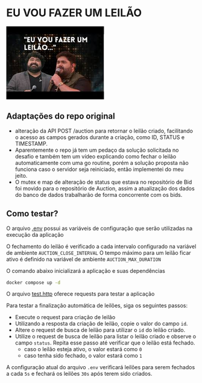 # EU VOU FAZER UM LEILÃO

![EU VOU FAZER UM LEILÃO](./image.png)

## Adaptações do repo original

- alteração da API POST /auction para retornar o leilão criado, facilitando o acesso as campos gerados durante a criação, como ID, STATUS e TIMESTAMP.
- Aparentemente o repo já tem um pedaço da solução solicitada no desafio e também tem um vídeo explicando como fechar o leilão automaticamente com uma go routine, porém a solução proposta não funciona caso o servidor seja reiniciado, então implementei do meu jeito.
- O mutex e map de alteração de status que estava no repositório de Bid foi movido para o repositório de Auction, assim a atualização dos dados do banco de dados trabalharão de forma concorrente com os bids.

## Como testar?

O arquivo [.env](./cmd/auction/.env) possui as variáveis de configuração que serão utilizadas na execução da aplicação

O fechamento do leilão é verificado a cada intervalo configurado na variável de ambiente `AUCTION_CLOSE_INTERVAL`
O tempo máximo para um leilão ficar ativo é definido na variável de ambiente `AUCTION_MAX_DURATION`

O comando abaixo inicializará a aplicação e suas dependências

```bash
docker compose up -d
```

O arquivo [test.http](./test/test.http) oferece requests para testar a aplicação

Para testar a finalização automática de leilões, siga os seguintes passos:

- Execute o request para criação de leilão
- Utilizando a resposta da criação de leilão, copie o valor do campo `id`.
- Altere o request de busca de leilão para utilizar o `id` do leilão criado.
- Utilize o request de busca de leilão para listar o leilão criado e observe o campo `status`. Repita esse passo até verificar que o leilão está fechado.
  - caso o leilão esteja ativo, o valor estará como `0`
  - caso tenha sido fechado, o valor estará como `1`
  
A configuração atual do arquivo `.env` verificará leilões para serem fechados a cada `5s` e fechará os leilões `30s` após terem sido criados.
